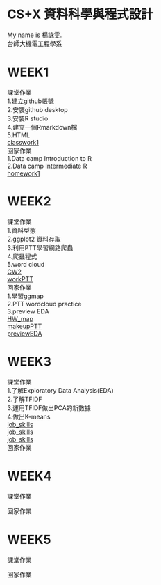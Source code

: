 # CS+X 資料科學與程式設計        
My name is 楊詠雯.   
台師大機電工程學系   
    
# WEEK1
課堂作業    
1.建立github帳號    
2.安裝github desktop    
3.安裝R studio    
4.建立一個Rmarkdown檔    
5.HTML    
[classwork1](https://yongwen-yang.github.io/example/WEEK1/classwork1.html)    
回家作業       
1.Data camp Introduction to R     
2.Data camp Intermediate R    
[homework1](https://yongwen-yang.github.io/example//WEEK1/homework1.html)
# WEEK2
課堂作業     
1.資料型態    
2.ggplot2 資料存取    
3.利用PTT學習網路爬蟲     
4.爬蟲程式     
5.word cloud     
[CW2](https://yongwen-yang.github.io/example//WEEK2/CW2.html)    
[workPTT](https://yongwen-yang.github.io/example//WEEK2/workPTT.html)  
回家作業     
1.學習ggmap    
2.PTT wordcloud practice   
3.preview EDA    
[HW_map](https://yongwen-yang.github.io/example//WEEK2/HW_map.html)    
[makeupPTT](https://yongwen-yang.github.io/example//WEEK2/makeupPTT.html)      
[previewEDA](https://yongwen-yang.github.io/example//WEEK2/previewEDA.html)     
# WEEK3
課堂作業    
1.了解Exploratory Data Analysis(EDA)    
2.了解TFIDF     
3.運用TFIDF做出PCA的新數據     
4.做出K-means    
[job_skills](https://yongwen-yang.github.io/example//WEEK3/job_skills.html)       
[job_skills](https://yongwen-yang.github.io/example//WEEK3/job_skills.html)     
[job_skills](https://yongwen-yang.github.io/example//WEEK3/job_skills.html)     
回家作業    

# WEEK4
課堂作業    

回家作業    

# WEEK5
課堂作業    

回家作業    
